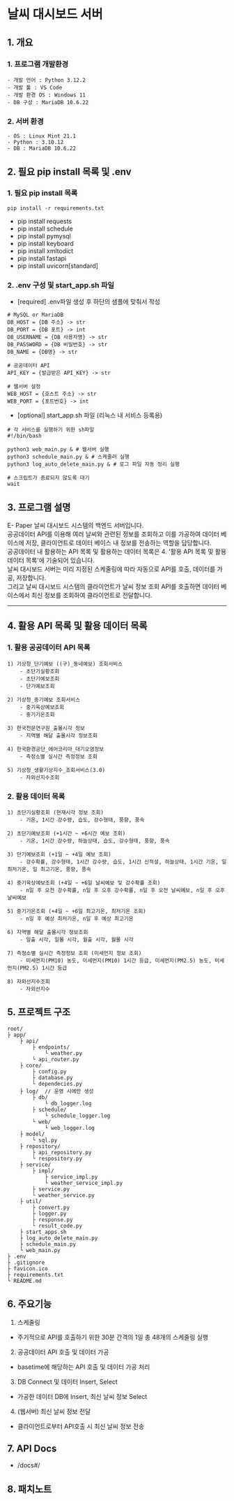 # 날씨 대시보드 서버

## 1. 개요
### 1. 프로그램 개발환경
    - 개발 언어 : Python 3.12.2
    - 개발 툴 : VS Code
    - 개발 환경 OS : Windows 11
    - DB 구성 : MariaDB 10.6.22

### 2. 서버 환경
    - OS : Linux Mint 21.1
    - Python : 3.10.12
    - DB : MariaDB 10.6.22

## 2. 필요 pip install 목록 및 .env
### 1. 필요 pip install 목록
```
pip install -r requirements.txt
```
- pip install requests
- pip install schedule
- pip install pymysql
- pip install keyboard
- pip install xmltodict
- pip install fastapi
- pip install uvicorn[standard]

### 2. .env 구성 및 start_app.sh 파일
- [required] .env파일 생성 후 하단의 샘플에 맞춰서 작성
```
# MySQL or MariaDB
DB_HOST = {DB 주소} -> str
DB_PORT = {DB 포트} -> int
DB_USERNAME = {DB 사용자명} -> str
DB_PASSWORD = {DB 비밀번호} -> str
DB_NAME = {DB명} -> str

# 공공데이터 API
API_KEY = {발급받은 API_KEY} -> str

# 웹서버 설정
WEB_HOST = {호스트 주소} -> str
WEB_PORT = {포트번호} -> int
```
- [optional] start_app.sh 파일 (리눅스 내 서비스 등록용)
```
# 각 서비스를 실행하기 위한 sh파일
#!/bin/bash

python3 web_main.py & # 웹서버 실행
python3 schedule_main.py & # 스케줄러 실행
python3 log_auto_delete_main.py & # 로그 파일 자동 정리 실행

# 스크립트가 종료되지 않도록 대기
wait
```

## 3. 프로그램 설명
E- Paper 날씨 대시보드 시스템의 백엔드 서버입니다.   
공공데이터 API를 이용해 여러 날씨와 관련된 정보를 조회하고 이를 가공하여 데이터 베이스에 저장, 클라이언트로 데이터 베이스 내 정보를 전송하는 역할을 담당합니다.   
공공데이터 내 활용하는 API 목록 및 활용하는 데이터 목록은 4. '활용 API 목록 및 활용 데이터 목록'에 기술되어 있습니다.   
날씨 대시보드 서버는 미리 지정된 스케줄링에 따라 자동으로 API를 호출, 데이터를 가공, 저장합니다.   
그리고 날씨 대시보드 시스템의 클라이언트가 날씨 정보 조회 API를 호출하면 데이터 베이스에서 최신 정보를 조회하여 클라이언트로 전달합니다.   
<hr />

## 4. 활용 API 목록 및 활용 데이터 목록
### 1. 활용 공공데이터 API 목록
    1) 기상청_단기예보 ((구)_동네예보) 조회서비스
        - 초단기실황조회
        - 초단기예보조회
        - 단기예보조회

    2) 기상청_중기예보 조회서비스
        - 중기육상예보조회
        - 중기기온조회

    3) 한국천문연구원_출몰시각 정보
        - 지역별 해달 출몰시각 정보조회

    4) 한국환경공단_에어코리아_대기오염정보
        - 측정소별 실시간 측정정보 조회

    5) 기상청_생활기상지수_조회서비스(3.0)
        - 자외선지수조회

### 2. 활용 데이터 목록
    1) 초단기실황조회 (현재시각 정보 조회)
        - 기온, 1시간 강수량, 습도, 강수형태, 풍향, 풍속

    2) 초단기예보조회 (+1시간 ~ +6시간 예보 조회)
        - 기온, 1시간 강수량, 하늘상태, 습도, 강수형태, 풍향, 풍속

    3) 단기예보조회 (+1일 ~ +4일 예보 조회)
        - 강수확률, 강수형태, 1시간 강수량, 습도, 1시간 신적설, 하늘상태, 1시간 기온, 일 최저기온, 일 최고기온, 풍향, 풍속

    4) 중기육상예보조회 (+4일 ~ +6일 날씨예보 및 강수확률 조회)
        - n일 후 오전 강수확률, n일 후 오후 강수확률, n일 후 오전 날씨예보, n일 후 오후 날씨예보

    5) 중기기온조회 (+4일 ~ +6일 최고기온, 최저기온 조회)
        - n일 후 예상 최저기온, n일 후 예상 최고기온

    6) 지역별 해달 출몰시각 정보조회
        - 일출 시각, 일몰 시각, 월출 시각, 월몰 시각

    7) 측정소별 실시간 측정정보 조회 (미세먼지 정보 조회)
        - 미세먼지(PM10) 농도, 미세먼지(PM10) 1시간 등급, 미세먼지(PM2.5) 농도, 미세먼지(PM2.5) 1시간 등급

    8) 자외선지수조회
        - 자외선지수


## 5. 프로젝트 구조
```
root/
├ app/
    ├ api/
        ├ endpoints/
            └ weather.py
        └ api_router.py
    ├ core/
        ├ config.py
        ├ database.py
        └ dependecies.py
    ├ log/  // 운영 시에만 생성
        ├ db/
            └ db_logger.log
        ├ schedule/
            └ schedule_logger.log
        └ web/
            └ web_logger.log
    ├ model/
        └ sql.py
    ├ repository/
        ├ api_repository.py
        └ respository.py
    ├ service/
        ├ impl/
            ├ service_impl.py
            └ weather_service_impl.py
        ├ service.py
        └ weather_service.py
    ├ util/
        ├ convert.py
        ├ logger.py
        ├ response.py
        └ result_code.py
    ├ start_apps.sh
    ├ log_auto_delete_main.py
    ├ schedule_main.py
    └ web_main.py
├ .env
├ .gitignore
├ favicon.ico
├ requirements.txt
└ README.md
```

## 6. 주요기능
1. 스케줄링
- 주기적으로 API를 호출하기 위한 30분 간격의 1일 총 48개의 스케줄링 실행
2. 공공데이터 API 호출 및 데이터 가공
- basetime에 해당하는 API 호출 및 데이터 가공 처리
3. DB Connect 및 데이터 Insert, Select
- 가공한 데이터 DB에 Insert, 최신 날씨 정보 Select
4. (웹서버) 최신 날씨 정보 전달
- 클라이언트로부터 API호출 시 최신 날씨 정보 전송

## 7. API Docs
- /docs#/

## 8. 패치노트